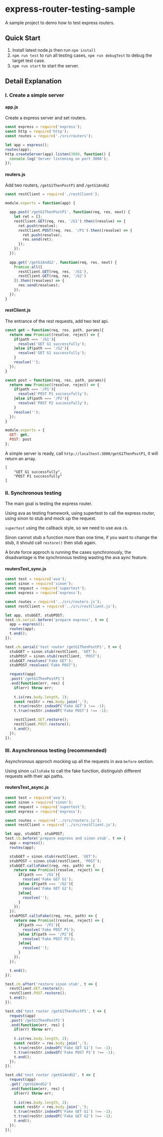 # express-router-testing-sample
A sample project to demo how to test express routers.

## Quick Start
1. Install latest node.js then run `npm install`
2. `npm run test` to run all testing cases, `npm run debugTest` to debug the target test case.
3. `npm run start` to start the server.


## Detail Explanation
### I. Create a simple server

#### app.js
Create a express server and set routers.
```javascript
const express = require('express');
const http = require('http');
const routes = require('./src/routers');

let app = express();
routes(app);
http.createServer(app).listen(3000, function() {
  console.log('Server listening on port 3000');
});
```

#### routers.js
Add two routers, `/getG1ThenPostP1` and `/getG1AndG2`
```javascript
const restClient = require('./restClient');

module.exports = function(app) {

  app.post('/getG1ThenPostP1', function(req, res, next) {
    let ret = [];
    restClient.GET(req, res, '/G1').then((resolve) => {
      ret.push(resolve);
      restClient.POST(req, res, '/P1').then((resolve) => {
        ret.push(resolve);
        res.send(ret);
      });
    });
  });
  
  app.get('/getG1AndG2', function(req, res, next) {
    Promise.all([
      restClient.GET(req, res, '/G1'),
      restClient.GET(req, res, '/G2')
    ]).then((resolves) => {
      res.send(resolves);
    });
  });
}
```

#### restClient.js
The entrance of the rest requests, add two test api.
```javascript
const get = function(req, res, path, params){
  return new Promise((resolve, reject) => {
    if(path === '/G1'){
      resolve('GET G1 successfully');
    }else if(path === '/G2'){
      resolve('GET G1 successfully');
    }
    resolve('');
  });
}

const post = function(req, res, path, params){
  return new Promise((resolve, reject) => {
    if(path === '/P1'){
      resolve('POST P1 successfully');
    }else if(path === '/P2'){
      resolve('POST P2 successfully');
    }
    resolve('');
  });
}

module.exports = {
  GET: get,
  POST: post
};
```

A simple server is ready, call `http://localhost:3000/getG1ThenPostP1`, it will return an array.
```
[
    "GET G1 successfully",
    "POST P1 successfully"
]
```


### II. Synchronous testing
The main goal is testing the express router.

Using ava as testing framework, using supertest to call the express router, using sinon to stub and mock up the request.

`supertest` using the callback style, so we need to use ava `cb`.

Sinon cannot stub a function more than one time, if you want to change the stub, it should call `restore()` then stub again.

A brute force approch is running the cases synchronously, the disadvantage is the synchronous testing wasting the ava aync feature.

#### routersTest_sync.js
```javascript
const test = require('ava');
const sinon = require('sinon');
const request = require('supertest');
const express = require('express');

const routes = require('../src/routers.js');
const restClient = require('../src/restClient.js');

let app, stubGET, stubPOST;
test.cb.serial.before('prepare express', t => {
  app = express();
  routes(app);
  t.end();
});

test.cb.serial('test router /getG1ThenPostP1', t => {
  stubGET = sinon.stub(restClient, 'GET');
  stubPOST = sinon.stub(restClient, 'POST');
  stubGET.resolves('Fake GET');
  stubPOST.resolves('Fake POST');

  request(app)
  .post('/getG1ThenPostP1')
  .end(function(err, res) {
    if(err) throw err;
    
    t.is(res.body.length, 2);
    const resStr = res.body.join(',');
    t.true(resStr.indexOf('Fake GET') !== -1);
    t.true(resStr.indexOf('Fake POST') !== -1);

    restClient.GET.restore();
    restClient.POST.restore();
    t.end();
  });
});
```

### III. Asynchronous testing (recommended)
Asynchronous approch mocking up all the requests in ava `before` section.

Using sinon `callsFake` to call the fake function, distinguish different requests with their api paths.

#### routersTest_async.js
```javascript
const test = require('ava');
const sinon = require('sinon');
const request = require('supertest');
const express = require('express');

const routes = require('../src/routers.js');
const restClient = require('../src/restClient.js');

let app, stubGET, stubPOST;
test.cb.before('prepare express and sinon stub', t => {
  app = express();
  routes(app);

  stubGET = sinon.stub(restClient, 'GET');
  stubPOST = sinon.stub(restClient, 'POST');
  stubGET.callsFake((req, res, path) => {
    return new Promise((resolve, reject) => {
      if(path === '/G1'){
        resolve('Fake GET G1');
      }else if(path === '/G2'){
        resolve('Fake GET G2');
      }else{
        resolve('');
      }
    });
  });
  stubPOST.callsFake((req, res, path) => {
    return new Promise((resolve, reject) => {
      if(path === '/P1'){
        resolve('Fake POST P1');
      }else if(path === '/P2'){
        resolve('Fake POST P2');
      }else{
        resolve('');
      }
    });
  });

  t.end();
});

test.cb.after('restore sinon stub', t => {
  restClient.GET.restore();
  restClient.POST.restore();
  t.end();
});

test.cb('test router /getG1ThenPostP1', t => {
  request(app)
  .post('/getG1ThenPostP1')
  .end(function(err, res) {
    if(err) throw err;
    
    t.is(res.body.length, 2);
    const resStr = res.body.join(',');
    t.true(resStr.indexOf('Fake GET G1') !== -1);
    t.true(resStr.indexOf('Fake POST P1') !== -1);
    t.end();
  });
});

test.cb('test router /getG1AndG2', t => {
  request(app)
  .get('/getG1AndG2')
  .end(function(err, res) {
    if(err) throw err;
    
    t.is(res.body.length, 2);
    const resStr = res.body.join(',');
    t.true(resStr.indexOf('Fake GET G1') !== -1);
    t.true(resStr.indexOf('Fake GET G2') !== -1);
    t.end();
  });
});
```
